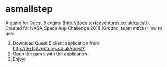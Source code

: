 # asmallstep
A game for Quest 5 engine (http://docs.textadventures.co.uk/quest/). Created for NASA Space App Challenge 2018 (Grodno, team mtfck)
How to use:
1. Download Quest 5 client application from http://textadventures.co.uk/quest/
2. Open the game with the application
3. Enjoy!
